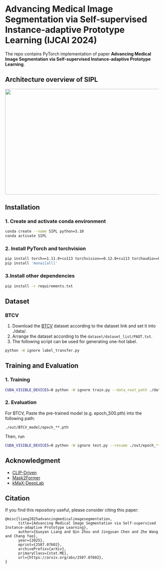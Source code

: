# Advancing Medical Image Segmentation via Self-supervised Instance-adaptive Prototype Learning (IJCAI 2024)

The repo contains PyTorch implementation of paper **Advancing Medical Image Segmentation via Self-supervised Instance-adaptive Prototype Learning**.

## Architecture overview of SIPL
<img src="framework.png" width = "600" height = "345" alt="" align=center />


## Installation
### 1. Create and activate conda environment
```bash
conda create --name SIPL python=3.10
conda activate SIPL
```
### 2. Install PyTorch and torchvision
```bash
pip install torch==1.11.0+cu113 torchvision==0.12.0+cu113 torchaudio==0.11.0 --extra-index-url https://download.pytorch.org/whl/cu113
pip install 'monai[all]'
```
### 3.Install other dependencies
```bash
pip install -r requirements.txt
```

## Dataset
### BTCV  
1. Download the [BTCV](https://www.synapse.org/#!Synapse:syn3193805/wiki/217789) dataset according to the dataset link and
set it into ./data/. 
2. Arrange the dataset according to the `dataset/dataset_list/PAOT.txt`.  
3. The following script can be used for generating one-hot label.
```bash
python -W ignore label_transfer.py
``` 

## Training and Evaluation
### 1. Training 
```bash
CUDA_VISIBLE_DEVICES=0 python -W ignore train.py --data_root_path ./data/ --num_samples 4 --cache_dataset --cache_rate 0.005 --uniform_sample
```
### 2. Evaluation
For BTCV, Paste the pre-trained model (e.g. epoch_500.pth) into the following path:
```
./out/BTCV_model/epoch_**.pth
```
Then, run
```bash
CUDA_VISIBLE_DEVICES=0 python -W ignore test.py --resume ./out/epoch_***.pth --data_root_path /data/ --store_result --cache_dataset --cache_rate 0.005
``` 

## Acknowledgment
* [CLIP-Driven](https://github.com/ljwztc/CLIP-Driven-Universal-Model)
* [Mask2Former](https://bowenc0221.github.io/mask2former)
* [kMaX-DeepLab](https://github.com/bytedance/kmax-deeplab)

## Citation
If you find this repository useful, please consider citing this paper:
```
@misc{liang2025advancingmedicalimagesegmentation,
      title={Advancing Medical Image Segmentation via Self-supervised Instance-adaptive Prototype Learning}, 
      author={Guoyan Liang and Qin Zhou and Jingyuan Chen and Zhe Wang and Chang Yao},
      year={2025},
      eprint={2507.07602},
      archivePrefix={arXiv},
      primaryClass={stat.ME},
      url={https://arxiv.org/abs/2507.07602}, 
}
```



